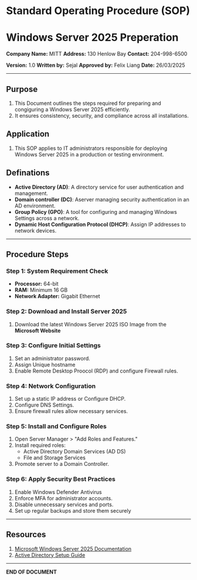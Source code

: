 # Standard Operating Procedure (SOP)

# Windows Server 2025 Preperation

**Company Name:** MITT
**Address:** 130 Henlow Bay
**Contact:** 204-998-6500

**Version:** 1.0
**Written by:** Sejal
**Approved by:** Felix Liang
**Date:** 26/03/2025

---

## Purpose
1. This Document outlines the steps required for preparing and congiguring a Windows Server 2025 efficiently.
2. It ensures consistency, security, and compliance across all installations.

## Application
1. This SOP applies to IT administrators responsible for deploying Windows Server 2025 in a production or testing environment.

## Definations
- **Active Directory (AD)**: A directory service for user authentication and management.
- **Domain controller (DC)**: Aserver managing security authentication in an AD environment.
- **Group Policy (GPO)**: A tool for configuring and managing Windows Settings across a network.
- **Dynamic Host Configuration Protocol (DHCP)**: Assign IP addresses to network devices.

---

## Procedure Steps

### **Step 1: System Requirement Check**
- **Processor:** 64-bit
- **RAM:** Minimum 16 GB
- **Network Adapter:** Gigabit Ethernet

### **Step 2: Download and Install Server 2025**
1. Download the latest Windows Server 2025 ISO Image from the **Microsoft Website**

### **Step 3: Configure Initial Settings**
1. Set an administrator password.
2. Assign Unique hostname
3. Enable Remote Desktop Proocol (RDP) and configure Firewall rules.

### **Step 4: Network Configuration**
1. Set up a static IP address or Configure DHCP.
2. Configure DNS Settings.
3. Ensure firewall rules allow necessary services.

### **Step 5: Install and Configure Roles**
1. Open Server Manager > "Add Roles and Features."
2. Install required roles:
   - Active Directory Domain Services (AD DS)
   - File and Storage Services
3. Promote server to a Domain Controller.

### **Step 6: Apply Security Best Practices**  
1. Enable Windows Defender Antivirus
2. Enforce MFA for administrator accounts.
3. Disable unnecessary services and ports.
4. Set up regular backups and store them securely

---

## Resources
1.  [Microsoft Windows Server 2025 Documentation](https://docs.microsoft.com)
2.  [Active Directory Setup Guide](https://learn.microsoft.com/en-us/windows-server/identity/active-directory-domain-services)

---

**END OF DOCUMENT**


